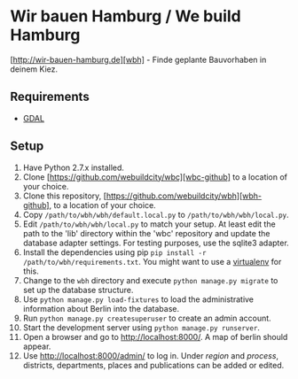 Wir bauen Hamburg / We build Hamburg
====================================

[http://wir-bauen-hamburg.de][wbh] - Finde geplante Bauvorhaben in deinem Kiez.

## Requirements

* [GDAL][gdal] 


## Setup

1. Have Python 2.7.x installed.
2. Clone [https://github.com/webuildcity/wbc][wbc-github] to a location of your choice.
3. Clone this repository, [https://github.com/webuildcity/wbh][wbh-github], to a location of your choice.
4. Copy `/path/to/wbh/wbh/default.local.py` to `/path/to/wbh/wbh/local.py`.
5. Edit `/path/to/wbh/wbh/local.py` to match your setup. At least edit the path to the 'lib' directory within the 'wbc' repository and update the database adapter settings. For testing purposes, use the sqlite3 adapter.
6. Install the dependencies using pip `pip install -r /path/to/wbh/requirements.txt`. You might want to use a [virtualenv][virtualenv] for this.
7. Change to the `wbh` directory and execute `python manage.py migrate` to set up the database structure.
8. Use `python manage.py load-fixtures` to load the administrative information about Berlin into the database.
9. Run `python manage.py createsuperuser` to create an admin account.
10. Start the development server using `python manage.py runserver`.
11. Open a browser and go to [http://localhost:8000/][wbh-home]. A map of berlin should appear.
12. Use [http://localhost:8000/admin/][wbh-admin] to log in. Under *region* and *process*, districts, departments, places and publications can be added or edited.



[wbh]: http://buergerbautstadt.de
[wbh-github]: https://github.com/webuildcity/wbh
[wbc-github]: https://github.com/webuildcity/wbc
[django]: https://docs.djangoproject.com/en/1.8/
[virtualenv]: https://virtualenv.pypa.io/en/latest/
[wbh-home]: http://localhost:8000/
[wbh-admin]: http://localhost:8000/admin/
[gdal]: http://www.gdal.org/

